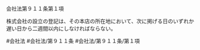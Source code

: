 会社法第９１１条第１項

株式会社の設立の登記は、その本店の所在地において、次に掲げる日のいずれか遅い日から二週間以内にしなければならない。

#会社法
#会社法/第９１１条
#会社法/第９１１条/第１項
